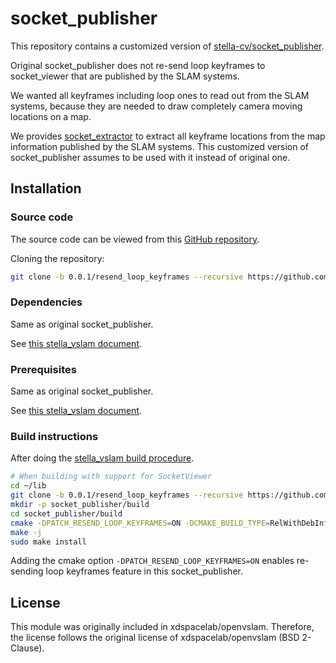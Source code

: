 # socket_publisher

This repository contains a customized version of [stella-cv/socket_publisher](https://github.com/stella-cv/socket_publisher).

Original socket_publisher does not re-send loop keyframes to socket_viewer that are published by the SLAM systems.

We wanted all keyframes including loop ones to read out from the SLAM systems, because they are needed to draw completely camera moving locations on a map.

We provides [socket_extractor](https://github.com/ketus-ix/socket_extractor) to extract all keyframe locations from the map information published by the SLAM systems. This customized version of socket_publisher assumes to be used with it instead of original one.

## Installation

### Source code

The source code can be viewed from this [GitHub repository](https://github.com/ketus-ix/socket_publisher).

Cloning the repository:

```bash
git clone -b 0.0.1/resend_loop_keyframes --recursive https://github.com/ketus-ix/socket_publisher.git
```

### Dependencies

Same as original socket_publisher.

See [this stella_vslam document](https://github.com/stella-cv/docs/blob/main/docs/installation.rst#requirements-for-socketviewer).

### Prerequisites

Same as original socket_publisher.

See [this stella_vslam document](https://github.com/stella-cv/docs/blob/main/docs/installation.rst#prerequisites-for-unix).

### Build instructions

After doing the [stella_vslam build procedure](https://github.com/stella-cv/docs/blob/main/docs/installation.rst#build-instructions).

```bash
# When building with support for SocketViewer
cd ~/lib
git clone -b 0.0.1/resend_loop_keyframes --recursive https://github.com/ketus-ix/socket_publisher.git
mkdir -p socket_publisher/build
cd socket_publisher/build
cmake -DPATCH_RESEND_LOOP_KEYFRAMES=ON -DCMAKE_BUILD_TYPE=RelWithDebInfo ..
make -j
sudo make install
```

Adding the cmake option `-DPATCH_RESEND_LOOP_KEYFRAMES=ON` enables re-sending loop keyframes feature in this socket_publisher.

## License

This module was originally included in xdspacelab/openvslam. Therefore, the license follows the original license of xdspacelab/openvslam (BSD 2-Clause).
